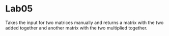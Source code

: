 # Lab05
Takes the input for two matrices manually and returns a matrix with the two added together and another matrix with the two multiplied together.